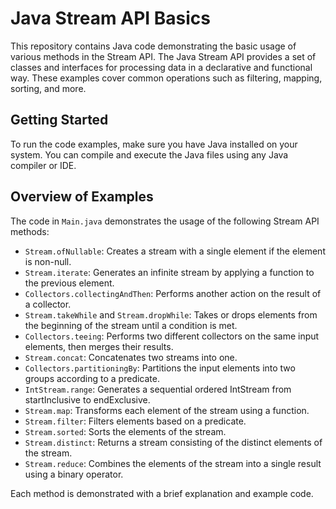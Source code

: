 # Java Stream API Basics

This repository contains Java code demonstrating the basic usage of various methods in the Stream API. The Java Stream API provides a set of classes and interfaces for processing data in a declarative and functional way. These examples cover common operations such as filtering, mapping, sorting, and more.

## Getting Started

To run the code examples, make sure you have Java installed on your system. You can compile and execute the Java files using any Java compiler or IDE.

## Overview of Examples

The code in `Main.java` demonstrates the usage of the following Stream API methods:

- `Stream.ofNullable`: Creates a stream with a single element if the element is non-null.
- `Stream.iterate`: Generates an infinite stream by applying a function to the previous element.
- `Collectors.collectingAndThen`: Performs another action on the result of a collector.
- `Stream.takeWhile` and `Stream.dropWhile`: Takes or drops elements from the beginning of the stream until a condition is met.
- `Collectors.teeing`: Performs two different collectors on the same input elements, then merges their results.
- `Stream.concat`: Concatenates two streams into one.
- `Collectors.partitioningBy`: Partitions the input elements into two groups according to a predicate.
- `IntStream.range`: Generates a sequential ordered IntStream from startInclusive to endExclusive.
- `Stream.map`: Transforms each element of the stream using a function.
- `Stream.filter`: Filters elements based on a predicate.
- `Stream.sorted`: Sorts the elements of the stream.
- `Stream.distinct`: Returns a stream consisting of the distinct elements of the stream.
- `Stream.reduce`: Combines the elements of the stream into a single result using a binary operator.

Each method is demonstrated with a brief explanation and example code.
